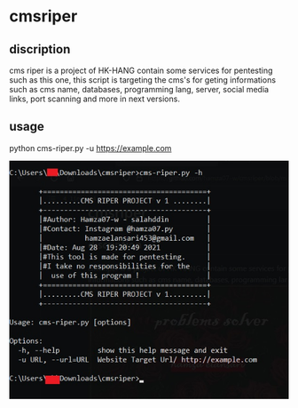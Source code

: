 # cmsriper
## discription
cms riper is a project of HK-HANG contain some services for pentesting such as this one, this script is targeting the cms's for geting informations such as cms name, databases, programming lang, server, social media links, port scanning and more in next versions.

## usage

python cms-riper.py -u https://example.com

![Programmer and Problems solver](https://raw.githubusercontent.com/hamza07-w/cmsriper/main/exmp.jpg)
